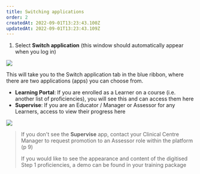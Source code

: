 ```yaml
---
title: Switching applications
order: 2
createdAt: 2022-09-01T13:23:43.100Z
updatedAt: 2022-09-01T13:23:43.109Z
---
```

1. Select **Switch application** (this window should automatically appear when you log in)​

![](/img/as-1-10-Switching.jpg)

This will take you to the Switch application tab in the blue ribbon, where there are two applications (apps) you can choose from.​

* **Learning Portal**: If you are enrolled as a Learner on a course (i.e. another list of proficiencies), you will see this and can access them here​
* **Supervise**: If you are an Educator / Manager or Assessor for any Learners, access to view their progress here​

![](/img/as-1-11-Switching.jpg)

> If you don't see the **Supervise** app, contact your Clinical Centre Manager to request promotion to an Assessor role within the platform (p 9)​
>
> If you would like to see the appearance and content of the digitised Step 1 proficiencies, a demo can be found in your training package​